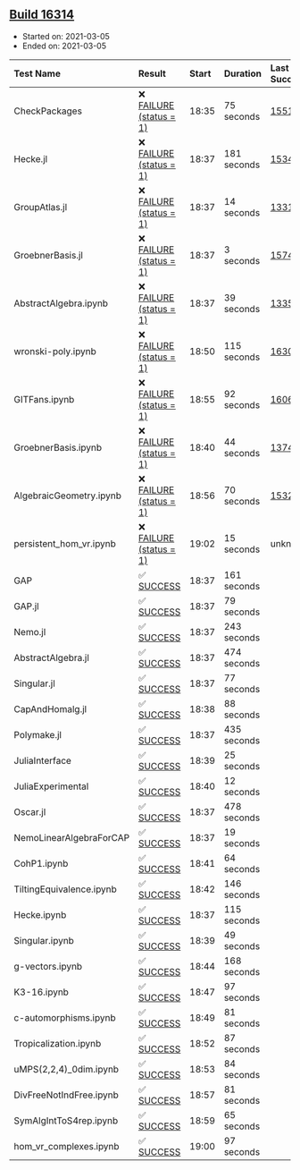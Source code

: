 ## [Build 16314](https://oscarci.mathematik.uni-kl.de/job/oscar/16314/)

* Started on: 2021-03-05
* Ended on: 2021-03-05

| Test Name    | Result | Start | Duration | Last Success | First Failure |
|:-------------|:-------|:------|:---------|:-------------|:--------------|
| CheckPackages | ❌ [FAILURE (status = 1)](https://oscarci.mathematik.uni-kl.de/job/oscar/16314/artifact/logs/build-16314/CheckPackages.log) | 18:35 | 75 seconds | [15514](https://oscarci.mathematik.uni-kl.de/job/oscar/15514/) | [15515](https://oscarci.mathematik.uni-kl.de/job/oscar/15515/) |
| Hecke.jl | ❌ [FAILURE (status = 1)](https://oscarci.mathematik.uni-kl.de/job/oscar/16314/artifact/logs/build-16314/Hecke.jl.log) | 18:37 | 181 seconds | [15344](https://oscarci.mathematik.uni-kl.de/job/oscar/15344/) | [15348](https://oscarci.mathematik.uni-kl.de/job/oscar/15348/) |
| GroupAtlas.jl | ❌ [FAILURE (status = 1)](https://oscarci.mathematik.uni-kl.de/job/oscar/16314/artifact/logs/build-16314/GroupAtlas.jl.log) | 18:37 | 14 seconds | [13311](https://oscarci.mathematik.uni-kl.de/job/oscar/13311/) | [13312](https://oscarci.mathematik.uni-kl.de/job/oscar/13312/) |
| GroebnerBasis.jl | ❌ [FAILURE (status = 1)](https://oscarci.mathematik.uni-kl.de/job/oscar/16314/artifact/logs/build-16314/GroebnerBasis.jl.log) | 18:37 | 3 seconds | [15745](https://oscarci.mathematik.uni-kl.de/job/oscar/15745/) | [15746](https://oscarci.mathematik.uni-kl.de/job/oscar/15746/) |
| AbstractAlgebra.ipynb | ❌ [FAILURE (status = 1)](https://oscarci.mathematik.uni-kl.de/job/oscar/16314/artifact/logs/build-16314/AbstractAlgebra.ipynb.log) | 18:37 | 39 seconds | [13355](https://oscarci.mathematik.uni-kl.de/job/oscar/13355/) | [13356](https://oscarci.mathematik.uni-kl.de/job/oscar/13356/) |
| wronski-poly.ipynb | ❌ [FAILURE (status = 1)](https://oscarci.mathematik.uni-kl.de/job/oscar/16314/artifact/logs/build-16314/wronski-poly.ipynb.log) | 18:50 | 115 seconds | [16308](https://oscarci.mathematik.uni-kl.de/job/oscar/16308/) | [16309](https://oscarci.mathematik.uni-kl.de/job/oscar/16309/) |
| GITFans.ipynb | ❌ [FAILURE (status = 1)](https://oscarci.mathematik.uni-kl.de/job/oscar/16314/artifact/logs/build-16314/GITFans.ipynb.log) | 18:55 | 92 seconds | [16068](https://oscarci.mathematik.uni-kl.de/job/oscar/16068/) | [16069](https://oscarci.mathematik.uni-kl.de/job/oscar/16069/) |
| GroebnerBasis.ipynb | ❌ [FAILURE (status = 1)](https://oscarci.mathematik.uni-kl.de/job/oscar/16314/artifact/logs/build-16314/GroebnerBasis.ipynb.log) | 18:40 | 44 seconds | [13748](https://oscarci.mathematik.uni-kl.de/job/oscar/13748/) | [13749](https://oscarci.mathematik.uni-kl.de/job/oscar/13749/) |
| AlgebraicGeometry.ipynb | ❌ [FAILURE (status = 1)](https://oscarci.mathematik.uni-kl.de/job/oscar/16314/artifact/logs/build-16314/AlgebraicGeometry.ipynb.log) | 18:56 | 70 seconds | [15322](https://oscarci.mathematik.uni-kl.de/job/oscar/15322/) | [15323](https://oscarci.mathematik.uni-kl.de/job/oscar/15323/) |
| persistent_hom_vr.ipynb | ❌ [FAILURE (status = 1)](https://oscarci.mathematik.uni-kl.de/job/oscar/16314/artifact/logs/build-16314/persistent_hom_vr.ipynb.log) | 19:02 | 15 seconds | unknown | unknown |
| GAP | ✅ [SUCCESS](https://oscarci.mathematik.uni-kl.de/job/oscar/16314/artifact/logs/build-16314/GAP.log) | 18:37 | 161 seconds |  |  |
| GAP.jl | ✅ [SUCCESS](https://oscarci.mathematik.uni-kl.de/job/oscar/16314/artifact/logs/build-16314/GAP.jl.log) | 18:37 | 79 seconds |  |  |
| Nemo.jl | ✅ [SUCCESS](https://oscarci.mathematik.uni-kl.de/job/oscar/16314/artifact/logs/build-16314/Nemo.jl.log) | 18:37 | 243 seconds |  |  |
| AbstractAlgebra.jl | ✅ [SUCCESS](https://oscarci.mathematik.uni-kl.de/job/oscar/16314/artifact/logs/build-16314/AbstractAlgebra.jl.log) | 18:37 | 474 seconds |  |  |
| Singular.jl | ✅ [SUCCESS](https://oscarci.mathematik.uni-kl.de/job/oscar/16314/artifact/logs/build-16314/Singular.jl.log) | 18:37 | 77 seconds |  |  |
| CapAndHomalg.jl | ✅ [SUCCESS](https://oscarci.mathematik.uni-kl.de/job/oscar/16314/artifact/logs/build-16314/CapAndHomalg.jl.log) | 18:38 | 88 seconds |  |  |
| Polymake.jl | ✅ [SUCCESS](https://oscarci.mathematik.uni-kl.de/job/oscar/16314/artifact/logs/build-16314/Polymake.jl.log) | 18:37 | 435 seconds |  |  |
| JuliaInterface | ✅ [SUCCESS](https://oscarci.mathematik.uni-kl.de/job/oscar/16314/artifact/logs/build-16314/JuliaInterface.log) | 18:39 | 25 seconds |  |  |
| JuliaExperimental | ✅ [SUCCESS](https://oscarci.mathematik.uni-kl.de/job/oscar/16314/artifact/logs/build-16314/JuliaExperimental.log) | 18:40 | 12 seconds |  |  |
| Oscar.jl | ✅ [SUCCESS](https://oscarci.mathematik.uni-kl.de/job/oscar/16314/artifact/logs/build-16314/Oscar.jl.log) | 18:37 | 478 seconds |  |  |
| NemoLinearAlgebraForCAP | ✅ [SUCCESS](https://oscarci.mathematik.uni-kl.de/job/oscar/16314/artifact/logs/build-16314/NemoLinearAlgebraForCAP.log) | 18:37 | 19 seconds |  |  |
| CohP1.ipynb | ✅ [SUCCESS](https://oscarci.mathematik.uni-kl.de/job/oscar/16314/artifact/logs/build-16314/CohP1.ipynb.log) | 18:41 | 64 seconds |  |  |
| TiltingEquivalence.ipynb | ✅ [SUCCESS](https://oscarci.mathematik.uni-kl.de/job/oscar/16314/artifact/logs/build-16314/TiltingEquivalence.ipynb.log) | 18:42 | 146 seconds |  |  |
| Hecke.ipynb | ✅ [SUCCESS](https://oscarci.mathematik.uni-kl.de/job/oscar/16314/artifact/logs/build-16314/Hecke.ipynb.log) | 18:37 | 115 seconds |  |  |
| Singular.ipynb | ✅ [SUCCESS](https://oscarci.mathematik.uni-kl.de/job/oscar/16314/artifact/logs/build-16314/Singular.ipynb.log) | 18:39 | 49 seconds |  |  |
| g-vectors.ipynb | ✅ [SUCCESS](https://oscarci.mathematik.uni-kl.de/job/oscar/16314/artifact/logs/build-16314/g-vectors.ipynb.log) | 18:44 | 168 seconds |  |  |
| K3-16.ipynb | ✅ [SUCCESS](https://oscarci.mathematik.uni-kl.de/job/oscar/16314/artifact/logs/build-16314/K3-16.ipynb.log) | 18:47 | 97 seconds |  |  |
| c-automorphisms.ipynb | ✅ [SUCCESS](https://oscarci.mathematik.uni-kl.de/job/oscar/16314/artifact/logs/build-16314/c-automorphisms.ipynb.log) | 18:49 | 81 seconds |  |  |
| Tropicalization.ipynb | ✅ [SUCCESS](https://oscarci.mathematik.uni-kl.de/job/oscar/16314/artifact/logs/build-16314/Tropicalization.ipynb.log) | 18:52 | 87 seconds |  |  |
| uMPS(2,2,4)_0dim.ipynb | ✅ [SUCCESS](https://oscarci.mathematik.uni-kl.de/job/oscar/16314/artifact/logs/build-16314/uMPS-2-2-4-_0dim.ipynb.log) | 18:53 | 84 seconds |  |  |
| DivFreeNotIndFree.ipynb | ✅ [SUCCESS](https://oscarci.mathematik.uni-kl.de/job/oscar/16314/artifact/logs/build-16314/DivFreeNotIndFree.ipynb.log) | 18:57 | 81 seconds |  |  |
| SymAlgIntToS4rep.ipynb | ✅ [SUCCESS](https://oscarci.mathematik.uni-kl.de/job/oscar/16314/artifact/logs/build-16314/SymAlgIntToS4rep.ipynb.log) | 18:59 | 65 seconds |  |  |
| hom_vr_complexes.ipynb | ✅ [SUCCESS](https://oscarci.mathematik.uni-kl.de/job/oscar/16314/artifact/logs/build-16314/hom_vr_complexes.ipynb.log) | 19:00 | 97 seconds |  |  |
